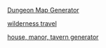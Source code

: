 [Dungeon Map Generator](https://www.kassoon.com/dnd/dungeon-map/)

[wilderness travel](https://www.kassoon.com/dnd/wilderness-travel/)

[house, manor, tavern generator](https://www.kassoon.com/dnd/house-map-generator)
